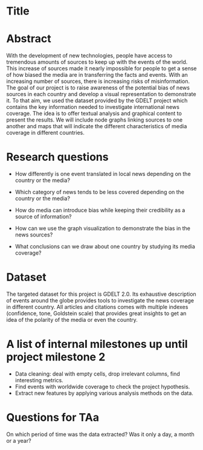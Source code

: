 # Title

# Abstract
With the development of new technologies, people have access to tremendous amounts of sources to keep up with the events of the world. This increase of sources made it nearly impossible for people to get a sense of how biased the media are in transferring the facts and events. With an increasing number of sources, there is increasing risks of misinformation. 
The goal of our project is to raise awareness of the potential bias of news sources in each country and develop a visual representation to demonstrate it. To that aim, we used the dataset provided by the GDELT project which contains the key information needed to investigate international news coverage. 
The idea is to offer textual analysis and graphical content to present the results. We will include node graphs linking sources to one another and maps that will indicate the different characteristics of media coverage in different countries. 

# Research questions
- How differently is one event translated in local news depending on the country or the media? 

- Which category of news tends to be less covered depending on the country or the media?

- How do media can introduce bias while keeping their credibility as a source of information?

- How can we use the graph visualization to demonstrate the bias in the news sources?

- What conclusions can we draw about one country by studying its media coverage?



# Dataset
The targeted dataset for this project is GDELT 2.0. Its exhaustive description of events around the globe provides tools to investigate the news coverage in different country. 
All articles and citations comes with multiple indexes (confidence, tone, Goldstein scale) that provides great insights to get an idea of the polarity of the media or even the country.


# A list of internal milestones up until project milestone 2
- Data cleaning: deal with empty cells, drop irrelevant columns, find interesting metrics.
- Find events with worldwide coverage to check the project hypothesis.
- Extract new features by applying various analysis methods on the data.

# Questions for TAa
On which period of time was the data extracted? Was it only a day, a month or a year?
